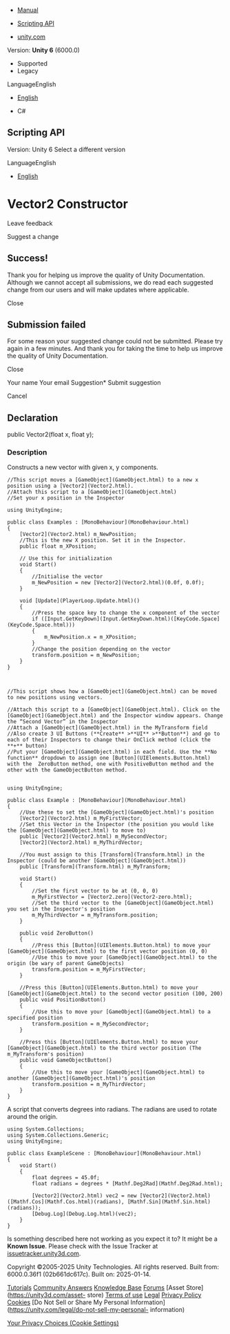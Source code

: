 [ ]()

  * [Manual](../Manual/index.html)
  * [Scripting API](../ScriptReference/index.html)

  * [unity.com](https://unity.com/)

Version: **Unity 6** (6000.0)

  * Supported
  * Legacy

LanguageEnglish

  * [English]()

  * C#

[ ](https://docs.unity3d.com)

## Scripting API

Version: Unity 6 Select a different version

LanguageEnglish

  * [English]()

# Vector2 Constructor

Leave feedback

Suggest a change

## Success!

Thank you for helping us improve the quality of Unity Documentation. Although
we cannot accept all submissions, we do read each suggested change from our
users and will make updates where applicable.

Close

## Submission failed

For some reason your suggested change could not be submitted. Please <a>try
again</a> in a few minutes. And thank you for taking the time to help us
improve the quality of Unity Documentation.

Close

Your name Your email Suggestion* Submit suggestion

Cancel

[ ]()

## Declaration

public Vector2(float x, float y);

### Description

Constructs a new vector with given x, y components.

    
    
    //This script moves a [GameObject](GameObject.html) to a new x position using a [Vector2](Vector2.html).
    //Attach this script to a [GameObject](GameObject.html)
    //Set your x position in the Inspector  
      
    using UnityEngine;  
      
    public class Examples : [MonoBehaviour](MonoBehaviour.html)
    {
        [Vector2](Vector2.html) m_NewPosition;
        //This is the new X position. Set it in the Inspector.
        public float m_XPosition;  
      
        // Use this for initialization
        void Start()
        {
            //Initialise the vector
            m_NewPosition = new [Vector2](Vector2.html)(0.0f, 0.0f);
        }  
      
        void [Update](PlayerLoop.Update.html)()
        {
            //Press the space key to change the x component of the vector
            if ([Input.GetKeyDown](Input.GetKeyDown.html)([KeyCode.Space](KeyCode.Space.html)))
            {
                m_NewPosition.x = m_XPosition;
            }
            //Change the position depending on the vector
            transform.position = m_NewPosition;
        }
    }
    
    
    
    //This script shows how a [GameObject](GameObject.html) can be moved to new positions using vectors.  
      
    //Attach this script to a [GameObject](GameObject.html). Click on the [GameObject](GameObject.html) and the Inspector window appears. Change the “Second Vector” in the Inspector
    //Attach a [GameObject](GameObject.html) in the MyTransform field
    //Also create 3 UI Buttons (**Create** >**UI** >**Button**) and go to each of their Inspectors to change their OnClick method (click the **+** button)
    //Put your [GameObject](GameObject.html) in each field. Use the **No function** dropdown to assign one [Button](UIElements.Button.html) with the  ZeroButton method, one with PositiveButton method and the other with the GameObjectButton method.  
      
    
    using UnityEngine;  
      
    public class Example : [MonoBehaviour](MonoBehaviour.html)
    {
        //Use these to set the [GameObject](GameObject.html)'s position
        [Vector2](Vector2.html) m_MyFirstVector;
        //Set this Vector in the Inspector (the position you would like the [GameObject](GameObject.html) to move to)
        public [Vector2](Vector2.html) m_MySecondVector;
        [Vector2](Vector2.html) m_MyThirdVector;  
      
        //You must assign to this [Transform](Transform.html) in the Inspector (could be another [GameObject](GameObject.html))
        public [Transform](Transform.html) m_MyTransform;  
      
        void Start()
        {
            //Set the first vector to be at (0, 0, 0)
            m_MyFirstVector = [Vector2.zero](Vector2-zero.html);
            //Set the third vector to the [GameObject](GameObject.html) you set in the Inspector's position
            m_MyThirdVector = m_MyTransform.position;
        }  
      
        public void ZeroButton()
        {
            //Press this [Button](UIElements.Button.html) to move your [GameObject](GameObject.html) to the first vector position (0, 0)
            //Use this to move your [GameObject](GameObject.html) to the origin (be wary of parent GameObjects)
            transform.position = m_MyFirstVector;
        }  
      
        //Press this [Button](UIElements.Button.html) to move your [GameObject](GameObject.html) to the second vector position (100, 200)
        public void PositionButton()
        {
            //Use this to move your [GameObject](GameObject.html) to a specified position
            transform.position = m_MySecondVector;
        }  
      
        //Press this [Button](UIElements.Button.html) to move your [GameObject](GameObject.html) to the third vector position (The m_MyTransform's position)
        public void GameObjectButton()
        {
            //Use this to move your [GameObject](GameObject.html) to another [GameObject](GameObject.html)'s position
            transform.position = m_MyThirdVector;
        }
    }
    

A script that converts degrees into radians. The radians are used to rotate
around the origin.

    
    
    using System.Collections;
    using System.Collections.Generic;
    using UnityEngine;  
      
    public class ExampleScene : [MonoBehaviour](MonoBehaviour.html)
    {
        void Start()
        {
            float degrees = 45.0f;
            float radians = degrees * [Mathf.Deg2Rad](Mathf.Deg2Rad.html);  
      
            [Vector2](Vector2.html) vec2 = new [Vector2](Vector2.html)([Mathf.Cos](Mathf.Cos.html)(radians), [Mathf.Sin](Mathf.Sin.html)(radians));
            [Debug.Log](Debug.Log.html)(vec2);
        }
    }
    

Is something described here not working as you expect it to? It might be a
**Known Issue**. Please check with the Issue Tracker at
[issuetracker.unity3d.com](https://issuetracker.unity3d.com).

Copyright ©2005-2025 Unity Technologies. All rights reserved. Built from:
6000.0.36f1 (02b661dc617c). Built on: 2025-01-14.

[Tutorials](https://unity3d.com/learn) [Community
Answers](https://answers.unity3d.com) [Knowledge
Base](https://support.unity3d.com/hc/en-us)
[Forums](https://forum.unity3d.com) [Asset Store](https://unity3d.com/asset-
store) [Terms of use](https://docs.unity3d.com/Manual/TermsOfUse.html)
[Legal](https://unity.com/legal) [Privacy
Policy](https://unity.com/legal/privacy-policy)
[Cookies](https://unity.com/legal/cookie-policy) [Do Not Sell or Share My
Personal Information](https://unity.com/legal/do-not-sell-my-personal-
information)

[Your Privacy Choices (Cookie Settings)](javascript:void\(0\);)

